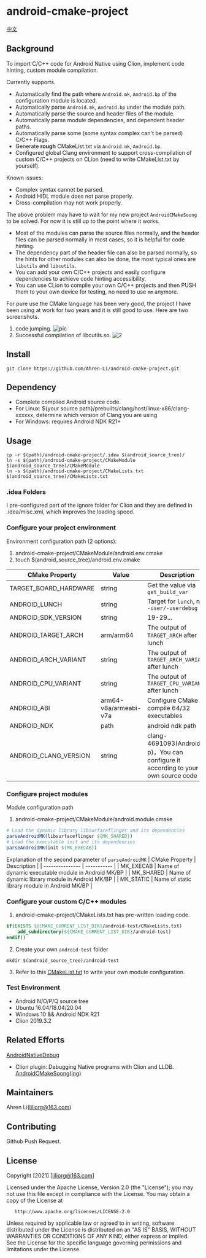 # android-cmake-project

[中文](https://github.com/Ahren-Li/android-cmake-project/blob/automatic/README_zh-CN.md)

## Background
To import C/C++ code for Android Native using Clion, implement code hinting, custom module compilation. 

Currently supports.
* Automatically find the path where `Android.mk`, `Android.bp` of the configuration module is located.
* Automatically parse `Android.mk`, `Android.bp` under the module path.
* Automatically parse the source and header files of the module.
* Automatically parse module dependencies, and dependent header paths.
* Automatically parse some (some syntax complex can't be parsed) C/C++ Flags.
* Generate **rough** CMakeList.txt via `Android.mk`, `Android.bp`.
* Configured global Clang environment to support cross-compilation of custom C/C++ projects on CLion (need to write CMakeList.txt by yourself).

Known issues:
* Complex syntax cannot be parsed.
* Android HIDL module does not parse properly.
* Cross-compilation may not work properly.

The above problem may have to wait for my new project `AndroidCMakeSoong` to be solved.
For now it is still up to the point where it works.
* Most of the modules can parse the source files normally, and the header files can be parsed normally in most cases, so it is helpful for code hinting.
* The dependency part of the header file can also be parsed normally, so the hints for other modules can also be done, the most typical ones are `libutils` and `libcutils`.
* You can add your own C/C++ projects and easily configure dependencies to achieve code hinting accessibility.
* You can use CLion to compile your own C/C++ projects and then PUSH them to your own device for testing, no need to use `mm` anymore.

For pure use the CMake language has been very good, the project I have been using at work for two years and it is still good to use.
Here are two screenshots.
1. code jumping.
![pic](https://www.lili.kim/2018/11/24/android/Use%20CLion%20import%20Android%20code/test.png)
2. Successful compilation of libcutils.so.
![2](https://www.lili.kim/2018/11/24/android/Use%20CLion%20import%20Android%20code/test2.png)

## Install
```shell
git clone https://github.com/Ahren-Li/android-cmake-project.git
```
## Dependency
- Complete compiled Android source code.
- For Linux: ${your source path}/prebuilts/clang/host/linux-x86/clang-xxxxxx, determine which version of Clang you are using
- For Windows: requires Android NDK R21+

## Usage
```shell
cp -r $(path)/android-cmake-project/.idea $(android_source_tree)/
ln -s $(path)/android-cmake-project/CMakeModule $(android_source_tree)/CMakeModule
ln -s $(path)/android-cmake-project/CMakeLists.txt $(android_source_tree)/CMakeLists.txt
```
### .idea Folders
I pre-configured part of the ignore folder for Clion and they are defined in .idea/misc.xml, which improves the loading speed.

### Configure your project environment
Environment configuration path (2 options):
1. android-cmake-project/CMakeModule/android.env.cmake
2. touch $(android_source_tree)/android.env.cmake

|        CMake Property   |   Value   | Description |
| ----------------------- | --------- | ----------- |
|  TARGET_BOARD_HARDWARE  |  string   | Get the value via `get_build_var` |
|  ANDROID_LUNCH          |  string   | Target for `lunch`, no `-user/-userdebug`  |
|  ANDROID_SDK_VERSION    |  string   | 19-29...    |
|  ANDROID_TARGET_ARCH    | arm/arm64 | The output of `TARGET_ARCH` after lunch |
|  ANDROID_ARCH_VARIANT   |  string   | The output of `TARGET_ARCH_VARIANT` after lunch |
|  ANDROID_CPU_VARIANT    |  string   | The output of `TARGET_CPU_VARIANT` after lunch |
|  ANDROID_ABI            | arm64-v8a/armeabi-v7a | Configure CMake to compile 64/32 executables |
|  ANDROID_NDK            | path      | android ndk path |
|  ANDROID_CLANG_VERSION  | string    | clang-4691093(Android p)，You can configure it according to your own source code |

### Configure project modules
Module configuration path
1. android-cmake-project/CMakeModule/android.module.cmake

```cmake
# Load the dynamic library libsurfaceflinger and its dependencies
parseAndroidMK(libsurfaceflinger ${MK_SHARED})
# Load the executable init and its dependencies
parseAndroidMK(init ${MK_EXECAB})
```

Explanation of the second parameter of `parseAndroidMK`
|    CMake Property     | Description |
| --------------- | ----------- |
|    MK_EXECAB    |   Name of dynamic executable module in Android MK/BP |
|    MK_SHARED    |   Name of dynamic library module in Android MK/BP |
|    MK_STATIC    |   Name of static library module in Android MK/BP |

### Configure your custom C/C++ modules
1. android-cmake-project/CMakeLists.txt has pre-written loading code.
```cmake
if(EXISTS ${CMAKE_CURRENT_LIST_DIR}/android-test/CMakeLists.txt)
    add_subdirectory(${CMAKE_CURRENT_LIST_DIR}/android-test)
endif()
```
2. Create your own `android-test` folder
```shell
mkdir $(android_source_tree)/android-test
```
3. Refer to this [CMakeList.txt](https://github.com/Ahren-Li/android-cmake-project/blob/automatic/android-test/CMakeLists.txt) to write your own module configuration.

### Test Environment
- Android N/O/P/Q source tree
- Ubuntu 16.04/18.04/20.04
- Windows 10 && Android NDK R21
- Clion 2019.3.2

## Related Efforts
[AndroidNativeDebug](https://github.com/Ahren-Li/AndroidNativeDebug)
* Clion plugin: Debugging Native programs with Clion and LLDB.
[AndroidCMakeSoong(ing)]()

## Maintainers
Ahren Li(liliorg@163.com)

## Contributing
Github Push Request.

## License

   Copyright [2021] [liliorg@163.com]

   Licensed under the Apache License, Version 2.0 (the "License");
   you may not use this file except in compliance with the License.
   You may obtain a copy of the License at

       http://www.apache.org/licenses/LICENSE-2.0

   Unless required by applicable law or agreed to in writing, software
   distributed under the License is distributed on an "AS IS" BASIS,
   WITHOUT WARRANTIES OR CONDITIONS OF ANY KIND, either express or implied.
   See the License for the specific language governing permissions and
   limitations under the License.